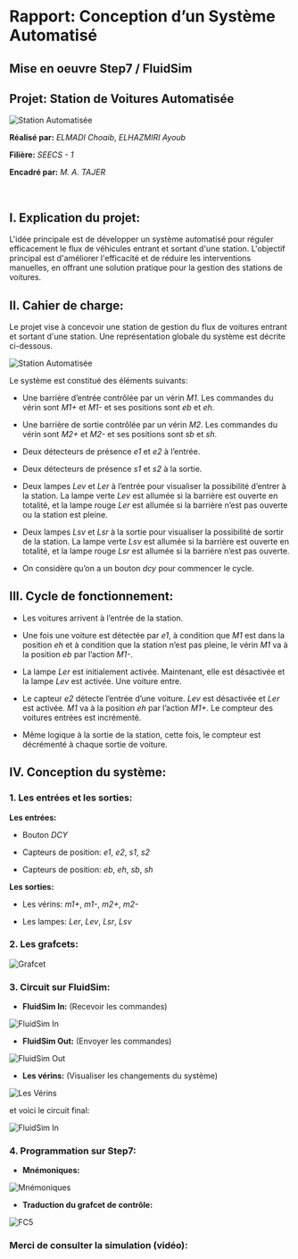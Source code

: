 # Rapport: Conception d’un Système Automatisé

## Mise en oeuvre Step7 / FluidSim

## Projet: Station de Voitures Automatisée

![Station Automatisée](./Documents/3.%20Station%20Automatisée.png)

**Réalisé par:** _ELMADI Choaib_, _ELHAZMIRI Ayoub_

**Filière:** _SEECS - 1_

**Encadré par:** _M. A. TAJER_

<br>

## I. Explication du projet:

L'idée principale est de développer un système automatisé pour réguler efficacement le flux de véhicules entrant et sortant d'une station. L'objectif principal est d'améliorer l'efficacité et de réduire les interventions manuelles, en offrant une solution pratique pour la gestion des stations de voitures.

## II. Cahier de charge:

Le projet vise à concevoir une station de gestion du flux de voitures entrant et sortant d'une station. Une représentation globale du système est décrite ci-dessous.

![Station Automatisée](./Documents/3.%20Station%20Automatisée.png)

Le système est constitué des éléments suivants:

- Une barrière d’entrée contrôlée par un vérin _M1_. Les commandes du vérin sont _M1+_ et _M1-_ et ses positions sont _eb_ et _eh_.

- Une barrière de sortie contrôlée par un vérin _M2_. Les commandes du vérin sont _M2+_ et _M2-_ et ses positions sont _sb_ et _sh_.

- Deux détecteurs de présence _e1_ et _e2_ à l’entrée.

- Deux détecteurs de présence _s1_ et _s2_ à la sortie.

- Deux lampes _Lev_ et _Ler_ à l’entrée pour visualiser la possibilité d’entrer à la station. La lampe verte _Lev_ est allumée si la barrière est ouverte en totalité, et la lampe rouge _Ler_ est allumée si la barrière n’est pas ouverte ou la station est pleine.

- Deux lampes _Lsv_ et _Lsr_ à la sortie pour visualiser la possibilité de sortir de la station. La lampe verte _Lsv_ est allumée si la barrière est ouverte en totalité, et la lampe rouge _Lsr_ est allumée si la barrière n’est pas ouverte.

- On considère qu’on a un bouton _dcy_ pour commencer le cycle.

## III. Cycle de fonctionnement:

- Les voitures arrivent à l’entrée de la station.

- Une fois une voiture est détectée par _e1_, à condition que _M1_ est dans la position _eh_ et à condition que la station n’est pas pleine, le vérin _M1_ va à la position _eb_ par l’action _M1-_.

- La lampe _Ler_ est initialement activée. Maintenant, elle est désactivée et la lampe _Lev_ est activée. Une voiture entre.

- Le capteur _e2_ détecte l’entrée d’une voiture. _Lev_ est désactivée et _Ler_ est activée. _M1_ va à la position _eh_ par l’action _M1+_. Le compteur des voitures entrées est incrémenté.

- Même logique à la sortie de la station, cette fois, le compteur est décrémenté à chaque sortie de voiture.

## IV. Conception du système:

### 1. Les entrées et les sorties:

**Les entrées:**

- Bouton _DCY_

- Capteurs de position: _e1_, _e2_, _s1_, _s2_

- Capteurs de position: _eb_, _eh_, _sb_, _sh_

**Les sorties:**

- Les vérins: _m1+_, _m1-_, _m2+_, _m2-_

- Les lampes: _Ler_, _Lev_, _Lsr_, _Lsv_

### 2. Les grafcets:

![Grafcet](./Documents/5.%20Grafcet.jpg)

### 3. Circuit sur FluidSim:

- **FluidSim In:** (Recevoir les commandes)

![FluidSim In](./Documents/FluidSim/FluidSimIn.png)

- **FluidSim Out:** (Envoyer les commandes)

![FluidSim Out](./Documents/FluidSim/FluidSimOut.png)

- **Les vérins:** (Visualiser les changements du système)

![Les Vérins](./Documents/FluidSim/Verins.png)

et voici le circuit final:

![FluidSim In](./Documents/FluidSim/Tout.png)

### 4. Programmation sur Step7:

- **Mnémoniques:**

![Mnémoniques](./Documents/Step7/Mnemoniques.png)

- **Traduction du grafcet de contrôle:**

![FC5](./Documents/Step7/FC5.png)

### Merci de consulter la simulation (vidéo):
